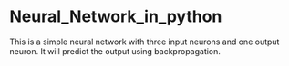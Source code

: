 # Neural_Network_in_python
This is a simple neural network with three input neurons and one output neuron. It will predict the output using backpropagation.
